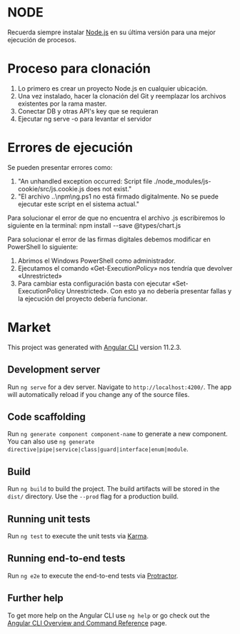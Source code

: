 # NODE

Recuerda siempre instalar [Node.js](https://nodejs.org/es/download/) en su última versión para una mejor ejecución de procesos.

# Proceso para clonación

1. Lo primero es crear un proyecto Node.js en cualquier ubicación.
2. Una vez instalado, hacer la clonación del Git y reemplazar los archivos existentes por la rama master.
3. Conectar DB y otras API's key que se requieran
4. Ejecutar ng serve -o para levantar el servidor

# Errores de ejecución
Se pueden presentar errores como: 
1. "An unhandled exception occurred: Script file ./node_modules/js-cookie/src/js.cookie.js does not exist." 
2. "El archivo ..\npm\ng.ps1 no está firmado digitalmente. No se puede ejecutar este script en el sistema actual." 

Para solucionar el error de que no encuentra el archivo .js escribiremos lo siguiente en la terminal:
npm install --save @types/chart.js

Para solucionar el error de las firmas digitales debemos modificar en PowerShell lo siguiente:
1. Abrimos el Windows PowerShell como administrador.
2. Ejecutamos el comando «Get-ExecutionPolicy» nos tendría que devolver «Unrestricted»
3. Para cambiar esta configuración basta con ejecutar «Set-ExecutionPolicy Unrestricted».
Con esto ya no debería presentar fallas y la ejecución del proyecto debería funcionar.

# Market

This project was generated with [Angular CLI](https://github.com/angular/angular-cli) version 11.2.3.

## Development server

Run `ng serve` for a dev server. Navigate to `http://localhost:4200/`. The app will automatically reload if you change any of the source files.

## Code scaffolding

Run `ng generate component component-name` to generate a new component. You can also use `ng generate directive|pipe|service|class|guard|interface|enum|module`.

## Build

Run `ng build` to build the project. The build artifacts will be stored in the `dist/` directory. Use the `--prod` flag for a production build.

## Running unit tests

Run `ng test` to execute the unit tests via [Karma](https://karma-runner.github.io).

## Running end-to-end tests

Run `ng e2e` to execute the end-to-end tests via [Protractor](http://www.protractortest.org/).

## Further help

To get more help on the Angular CLI use `ng help` or go check out the [Angular CLI Overview and Command Reference](https://angular.io/cli) page.
